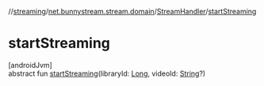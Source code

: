 //[streaming](../../../index.md)/[net.bunnystream.stream.domain](../index.md)/[StreamHandler](index.md)/[startStreaming](start-streaming.md)

# startStreaming

[androidJvm]\
abstract fun [startStreaming](start-streaming.md)(libraryId: [Long](https://kotlinlang.org/api/latest/jvm/stdlib/kotlin/-long/index.html), videoId: [String](https://kotlinlang.org/api/latest/jvm/stdlib/kotlin/-string/index.html)?)
